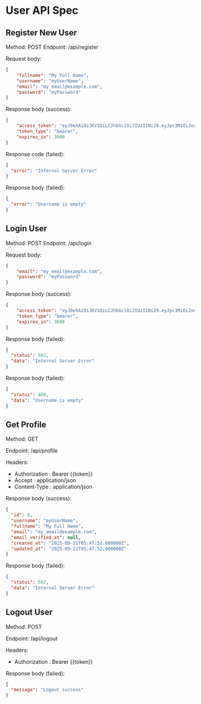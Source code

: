 # User API Spec

## Register New User
Method: POST
Endpoint: /api/register

Request body:
```json
{
    "fullname": "My Full Name",
    "username": "myUserName",
    "email": "my_email@example.com",
    "password": "myPassword"
}
```

Response body (success):
```json
{
    "access_token": "eyJ0eXAiOiJKV1QiLCJhbGciOiJIUzI1NiJ9.eyJpc3MiOiJodHRwOi8vbG9jYWxob3N0OjgwODEvYXBpL3JlZ2lzdGVyIiwiaWF0IjoxNzU4NDMzNjcyLCJleHAiOjE3NTg0MzcyNzIsIm5iZiI6MTc1ODQzMzY3MiwianRpIjoiR3JHUlFNVlF5dWdnZ01DRyIsInN1YiI6IjgiLCJwcnYiOiIyM2JkNWM4OTQ5ZjYwMGFkYjM5ZTcwMWM0MDA4NzJkYjdhNTk3NmY3In0.osWlJXB-J4ZxWAYyDtyKKc1ILJ2jY27Oa5Sn0W5mwtc",
    "token_type": "bearer",
    "expires_in": 3600
}
```

Response code (failed):
```json
{
  "error": "Internal Server Error"
}
```

Response body (failed): 
```json
{
  "error": "Username is empty"
}
```

## Login User
Method: POST
Endpoint: /api/login

Request body:
```json
{
    "email": "my_email@example.com",
    "password": "myPassword"
}
```

Response body (success):
```json
{
    "access_token": "eyJ0eXAiOiJKV1QiLCJhbGciOiJIUzI1NiJ9.eyJpc3MiOiJodHRwOi8vbG9jYWxob3N0OjgwODEvYXBpL2xvZ2luIiwiaWF0IjoxNzU4NDMzNzg4LCJleHAiOjE3NTg0MzczODgsIm5iZiI6MTc1ODQzMzc4OCwianRpIjoiS2hIeHJ5UXV3a1ozWEpIOCIsInN1YiI6IjgiLCJwcnYiOiIyM2JkNWM4OTQ5ZjYwMGFkYjM5ZTcwMWM0MDA4NzJkYjdhNTk3NmY3In0.X7RIXJJ_B7jwTly7ODl2U6B8WrkBTVl_ARxowc83lLA",
    "token_type": "bearer",
    "expires_in": 3600
}
```

Response body (failed):
```json
{
  "status": 502,
  "data": "Internal Server Error"
}
```

Response body (failed):
```json
{
  "status": 400,
  "data": "Username is empty"
}
```

## Get Profile
Method: GET 

Endpoint: /api/profile

Headers:

- Authorization : Bearer {{token}}
- Accept : application/json
- Content-Type : application/json

Response body (success):
```json
{
  "id": 8,
  "username": "myUserName",
  "fullname": "My Full Name",
  "email": "my_email@example.com",
  "email_verified_at": null,
  "created_at": "2025-09-21T05:47:52.000000Z",
  "updated_at": "2025-09-21T05:47:52.000000Z"
}
```

Response body (failed):
```json
{
  "status": 502,
  "data": "Internal Server Error"
}
```

## Logout User 
Method: POST

Endpoint: /api/logout

Headers:

- Authorization : Bearer {{token}}

Response body (failed):
```json
{
  "message": "Logout success"
}
```